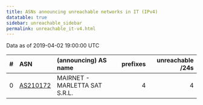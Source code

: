 ```yaml
---
title: ASNs announcing unreachable networks in IT (IPv4)
datatable: true
sidebar: unreachable_sidebar
permalink: unreachable_it-v4.html
---
```


Data as of 2019-04-02 19:00:00 UTC


<div class="datatable-begin"></div>

|   # | ASN                                      | (announcing) AS name          |   prefixes |   unreachable /24s |
|----:|:-----------------------------------------|:------------------------------|-----------:|-------------------:|
|   0 | [AS210172](unreachable_AS210172-v4.html) | MAIRNET - MARLETTA SAT S.R.L. |          4 |                  4 |

<div class="datatable-end"></div>